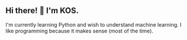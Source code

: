 ## Hi there! 👋 I'm KOS.

I'm currently learning Python and wish to understand machine learning.
I like programming because it makes sense (most of the time).
